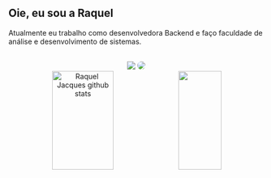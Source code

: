 ## Oie, eu sou a Raquel

Atualmente eu trabalho como desenvolvedora Backend e faço faculdade de análise e desenvolvimento de sistemas.

<div align="center"> 
  <br>
  <a href = "mailto:raquelv.jacques@gmail.com"> <img src="https://img.shields.io/badge/-Gmail-%23333?style=for-the-badge&logo=gmail&logoColor=white" target="_blank"></a>
  <a href="https://www.linkedin.com/in/raqueljacques/" target="_blank"><img src="https://img.shields.io/badge/-LinkedIn-%230077B5?style=for-the-badge&logo=linkedin&logoColor=white" style="border-radius: 30px" target="_blank"></a> 
    <br>
</div>

<div align="center">  
  <img width="49%" height="195px" src="https://github-readme-stats.vercel.app/api?username=raqueljacques&show_icons=true&count_private=true&hide_border=true&title_color=ff91a4&icon_color=ff91a4&text_color=c9d1d9&bg_color=0d1117" alt="Raquel Jacques github stats" /> 
  <img width="41%" height="195px" src="https://github-readme-stats.vercel.app/api/top-langs/?username=raqueljacques&layout=compact&hide_border=true&title_color=ff91a4&text_color=ff91a4&bg_color=0d1117" />
</div>
